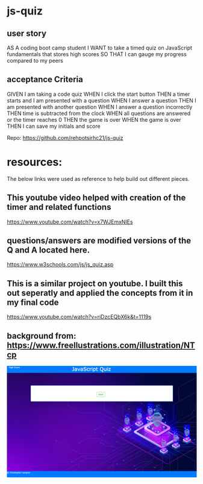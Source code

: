 # js-quiz

## user story

AS A coding boot camp student
I WANT to take a timed quiz on JavaScript fundamentals that stores high scores
SO THAT I can gauge my progress compared to my peers

## acceptance Criteria

GIVEN I am taking a code quiz
WHEN I click the start button
THEN a timer starts and I am presented with a question
WHEN I answer a question
THEN I am presented with another question
WHEN I answer a question incorrectly
THEN time is subtracted from the clock
WHEN all questions are answered or the timer reaches 0
THEN the game is over
WHEN the game is over
THEN I can save my initials and score

Repo: https://github.com/rehpotsirhc21/js-quiz

# resources:

The below links were used as reference to help build out different pieces.
 ## This youtube video helped with creation of the timer and related functions 
  https://www.youtube.com/watch?v=x7WJEmxNlEs

## questions/answers are modified versions of the Q and A located here.
https://www.w3schools.com/js/js_quiz.asp
 
## This is a similar project on youtube. I built this out seperatly and applied the concepts from it in my final code
 https://www.youtube.com/watch?v=riDzcEQbX6k&t=1119s

## background from: https://www.freellustrations.com/illustration/NTcp
![full site screen print](./assets/images/screencapture-localhost-52330-index-html-2022-04-02-07_14_57.png)
